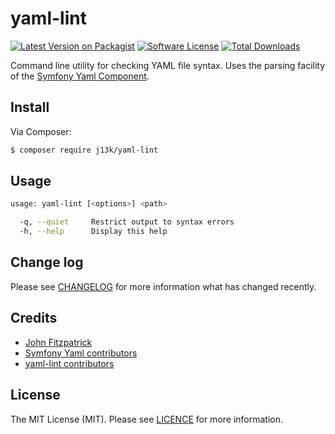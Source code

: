 # yaml-lint

[![Latest Version on Packagist][ico-version]][link-packagist]
[![Software License][ico-license]](LICENSE.md)
[![Total Downloads][ico-downloads]][link-downloads]

Command line utility for checking YAML file syntax. Uses the parsing facility of the [Symfony Yaml Component](https://github.com/symfony/yaml).

## Install

Via Composer:

``` bash
$ composer require j13k/yaml-lint
```

## Usage

``` bash
usage: yaml-lint [<options>] <path>

  -q, --quiet     Restrict output to syntax errors
  -h, --help      Display this help
```

## Change log

Please see [CHANGELOG](CHANGELOG.md) for more information what has changed recently.

## Credits

- [John Fitzpatrick][link-author]
- [Symfony Yaml contributors](https://github.com/symfony/yaml/graphs/contributors)
- [yaml-lint contributors][link-contributors]

## License

The MIT License (MIT). Please see [LICENCE](LICENSE) for more information.

[ico-version]: https://img.shields.io/packagist/v/j13k/yaml-lint.svg?style=flat-square
[ico-license]: https://img.shields.io/badge/license-MIT-brightgreen.svg?style=flat-square
[ico-travis]: https://img.shields.io/travis/j13k/yaml-lint/master.svg?style=flat-square
[ico-scrutinizer]: https://img.shields.io/scrutinizer/coverage/g/j13k/yaml-lint.svg?style=flat-square
[ico-code-quality]: https://img.shields.io/scrutinizer/g/j13k/yaml-lint.svg?style=flat-square
[ico-downloads]: https://img.shields.io/packagist/dt/j13k/yaml-lint.svg?style=flat-square

[link-packagist]: https://packagist.org/packages/j13k/yaml-lint
[link-travis]: https://travis-ci.org/j13k/yaml-lint
[link-scrutinizer]: https://scrutinizer-ci.com/g/j13k/yaml-lint/code-structure
[link-code-quality]: https://scrutinizer-ci.com/g/j13k/yaml-lint
[link-downloads]: https://packagist.org/packages/j13k/yaml-lint
[link-author]: https://github.com/j13k
[link-contributors]: ../../contributors
